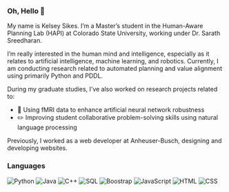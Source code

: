 ### Oh, Hello 👋

My name is Kelsey Sikes. I’m a Master’s student in the Human-Aware Planning Lab (HAPI) at Colorado State University, working under Dr. Sarath Sreedharan. 

I’m really interested in the human mind and intelligence, especially as it relates to artificial intelligence, machine learning, and robotics. Currently, I am conducting research related to automated planning and value alignment using primarily Python and PDDL. 

During my graduate studies, I’ve also worked on research projects related to:
* :brain: Using fMRI data to enhance artificial neural network robustness 
* :pencil2: Improving student collaborative problem-solving skills using natural language processing 

Previously, I worked as a web developer at Anheuser-Busch, designing and developing websites.

### Languages

![Python](https://img.shields.io/badge/Python-14354C?style=for-the-badge&logo=python&logoColor=white)
![Java](https://img.shields.io/badge/Java-ED8B00?style=for-the-badge&logo=openjdk&logoColor=white)
![C++](https://img.shields.io/badge/C%2B%2B-00599C?style=for-the-badge&logo=c%2B%2B&logoColor=white)
![SQL](https://img.shields.io/badge/MySQL-00000F?style=for-the-badge&logo=mysql&logoColor=white)
![Boostrap](https://img.shields.io/badge/Bootstrap-563D7C?style=for-the-badge&logo=bootstrap&logoColor=white)
![JavaScript](https://img.shields.io/badge/JavaScript-F7DF1E?style=for-the-badge&logo=javascript&logoColor=black)
![HTML](https://img.shields.io/badge/HTML5-E34F26?style=for-the-badge&logo=html5&logoColor=white)
![CSS](https://img.shields.io/badge/CSS3-1572B6?style=for-the-badge&logo=css3&logoColor=white) 



